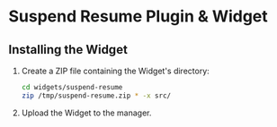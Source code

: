 # Suspend Resume Plugin & Widget

## Installing the Widget

1. Create a ZIP file containing the Widget's directory:

   ```bash
   cd widgets/suspend-resume
   zip /tmp/suspend-resume.zip * -x src/
   ```
   
2. Upload the Widget to the manager.
